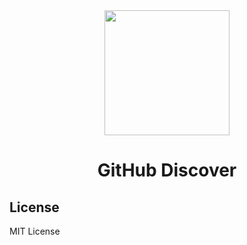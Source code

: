 <div align="center">
    <img src="https://user-images.githubusercontent.com/11808903/40591997-32cd044a-621a-11e8-9a8a-6e8fd1d894c8.png" width="200"/>

  <h1>GitHub Discover</h1>
</div>

## License

MIT License
